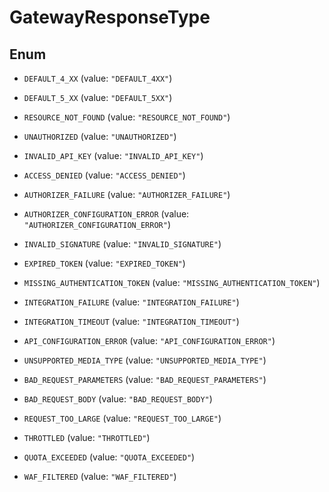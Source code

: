 

# GatewayResponseType

## Enum


* `DEFAULT_4_XX` (value: `"DEFAULT_4XX"`)

* `DEFAULT_5_XX` (value: `"DEFAULT_5XX"`)

* `RESOURCE_NOT_FOUND` (value: `"RESOURCE_NOT_FOUND"`)

* `UNAUTHORIZED` (value: `"UNAUTHORIZED"`)

* `INVALID_API_KEY` (value: `"INVALID_API_KEY"`)

* `ACCESS_DENIED` (value: `"ACCESS_DENIED"`)

* `AUTHORIZER_FAILURE` (value: `"AUTHORIZER_FAILURE"`)

* `AUTHORIZER_CONFIGURATION_ERROR` (value: `"AUTHORIZER_CONFIGURATION_ERROR"`)

* `INVALID_SIGNATURE` (value: `"INVALID_SIGNATURE"`)

* `EXPIRED_TOKEN` (value: `"EXPIRED_TOKEN"`)

* `MISSING_AUTHENTICATION_TOKEN` (value: `"MISSING_AUTHENTICATION_TOKEN"`)

* `INTEGRATION_FAILURE` (value: `"INTEGRATION_FAILURE"`)

* `INTEGRATION_TIMEOUT` (value: `"INTEGRATION_TIMEOUT"`)

* `API_CONFIGURATION_ERROR` (value: `"API_CONFIGURATION_ERROR"`)

* `UNSUPPORTED_MEDIA_TYPE` (value: `"UNSUPPORTED_MEDIA_TYPE"`)

* `BAD_REQUEST_PARAMETERS` (value: `"BAD_REQUEST_PARAMETERS"`)

* `BAD_REQUEST_BODY` (value: `"BAD_REQUEST_BODY"`)

* `REQUEST_TOO_LARGE` (value: `"REQUEST_TOO_LARGE"`)

* `THROTTLED` (value: `"THROTTLED"`)

* `QUOTA_EXCEEDED` (value: `"QUOTA_EXCEEDED"`)

* `WAF_FILTERED` (value: `"WAF_FILTERED"`)



